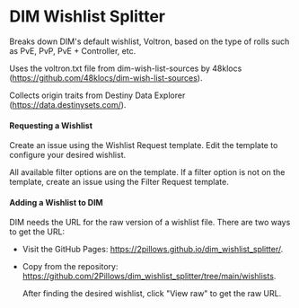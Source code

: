 # DIM Wishlist Splitter

Breaks down DIM's default wishlist, Voltron, based on the type of rolls such as PvE, PvP, PvE + Controller, etc.

Uses the voltron.txt file from dim-wish-list-sources by 48klocs (https://github.com/48klocs/dim-wish-list-sources).

Collects origin traits from Destiny Data Explorer (https://data.destinysets.com/).

#### Requesting a Wishlist

Create an issue using the Wishlist Request template. Edit the template to configure your desired wishlist. 

All available filter options are on the template. If a filter option is not on the template, create an issue using the Filter Request template.

#### Adding a Wishlist to DIM

DIM needs the URL for the raw version of a wishlist file. There are two ways to get the URL:

   - Visit the GitHub Pages: https://2pillows.github.io/dim_wishlist_splitter/.
   
   - Copy from the repository: https://github.com/2Pillows/dim_wishlist_splitter/tree/main/wishlists.

        After finding the desired wishlist, click "View raw" to get the raw URL.
